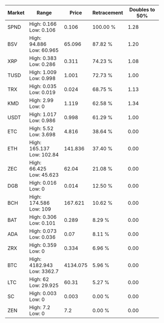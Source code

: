| Market | Range | Price| Retracement | Doubles to 50% |
| --- | --- | --- | --- | --- |
| SPND | High: 0.166<br />Low: 0.106 | 0.106 | 100.00 % | 1.28 |
| BSV | High: 94.886<br />Low: 60.965 | 65.096 | 87.82 % | 1.20 |
| XRP | High: 0.383<br />Low: 0.286 | 0.311 | 74.23 % | 1.08 |
| TUSD | High: 1.009<br />Low: 0.998 | 1.001 | 72.73 % | 1.00 |
| TRX | High: 0.035<br />Low: 0.019 | 0.024 | 68.75 % | 1.13 |
| KMD | High: 2.99<br />Low: 0 | 1.119 | 62.58 % | 1.34 |
| USDT | High: 1.017<br />Low: 0.986 | 0.998 | 61.29 % | 1.00 |
| ETC | High: 5.52<br />Low: 3.698 | 4.816 | 38.64 % | 0.00 |
| ETH | High: 165.137<br />Low: 102.84 | 141.836 | 37.40 % | 0.00 |
| ZEC | High: 66.425<br />Low: 45.623 | 62.04 | 21.08 % | 0.00 |
| DGB | High: 0.016<br />Low: 0 | 0.014 | 12.50 % | 0.00 |
| BCH | High: 174.586<br />Low: 109 | 167.621 | 10.62 % | 0.00 |
| BAT | High: 0.306<br />Low: 0.101 | 0.289 | 8.29 % | 0.00 |
| ADA | High: 0.073<br />Low: 0.036 | 0.07 | 8.11 % | 0.00 |
| ZRX | High: 0.359<br />Low: 0 | 0.334 | 6.96 % | 0.00 |
| BTC | High: 4182.943<br />Low: 3362.7 | 4134.075 | 5.96 % | 0.00 |
| LTC | High: 62<br />Low: 29.925 | 60.31 | 5.27 % | 0.00 |
| SC | High: 0.003<br />Low: 0 | 0.003 | 0.00 % | 0.00 |
| ZEN | High: 7.2<br />Low: 0 | 7.2 | 0.00 % | 0.00 |
